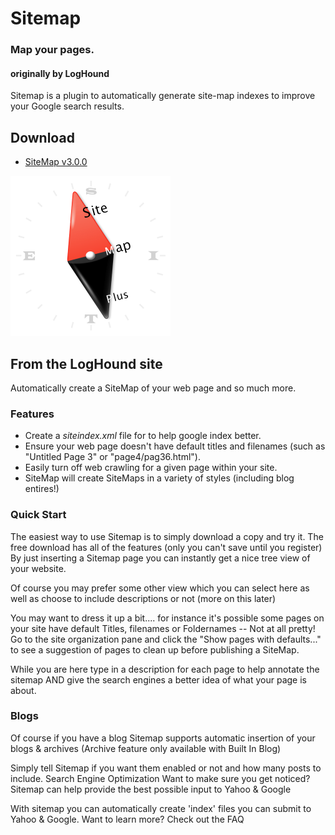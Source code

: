 # Sitemap
### Map your pages.
#### originally by LogHound
Sitemap is a plugin to automatically generate site-map indexes to improve your Google search results.

## Download
 - [SiteMap v3.0.0](https://github.com/yourhead/sitemap/raw/v3.0.0/downloads/SiteMap_3.0.0_1117.zip)

<img src='https://raw.githubusercontent.com/yourhead/sitemap/master/assets/icon_256.png' width=256 >


## From the LogHound site

Automatically create a SiteMap of your web page and so much more.

### Features

 - Create a *siteindex.xml* file for to help google index better.
 - Ensure your web page doesn't have default titles and filenames (such as "Untitled Page 3" or "page4/pag36.html"). 
 - Easily turn off web crawling for a given page within your site.
 - SiteMap will create SiteMaps in a variety of styles (including blog entires!)




### Quick Start

The easiest way to use Sitemap is to simply download a copy and try it. The free download has all of the features (only you can't save until you register) By just inserting a Sitemap page you can instantly get a nice tree view of your website. 

Of course you may prefer some other view which you can select here as well as choose to include descriptions or not (more on this later) 
 

You may want to dress it up a bit.... for instance it's possible some pages on your site have default Titles, filenames or Foldernames -- Not at all pretty! Go to the site organization pane and click the "Show pages with defaults..." to see a suggestion of pages to clean up before publishing a SiteMap. 

While you are here type in a description for each page to help annotate the sitemap AND give the search engines a better idea of what your page is about. 
 


### Blogs

Of course if you have a blog Sitemap supports automatic insertion of your blogs & archives (Archive feature only available with Built In Blog)

Simply tell Sitemap if you want them enabled or not and how many posts to include.
Search Engine Optimization
Want to make sure you get noticed? Sitemap can help provide the best possible input to Yahoo & Google

With sitemap you can automatically create 'index' files you can submit to Yahoo & Google. 
Want to learn more? Check out the FAQ




